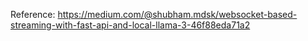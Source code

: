 Reference: https://medium.com/@shubham.mdsk/websocket-based-streaming-with-fast-api-and-local-llama-3-46f88eda71a2